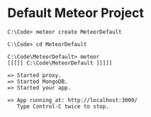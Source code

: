 # Default Meteor Project

```
C:\Code> meteor create MeteorDefault
```

```
C:\Code> cd MeteorDefault
```
```
C:\Code\MeteorDefault> meteor
[[[[[ C:\Code\MeteorDefault ]]]]]

=> Started proxy.
=> Started MongoDB.
=> Started your app.

=> App running at: http://localhost:3000/
   Type Control-C twice to stop.
```
